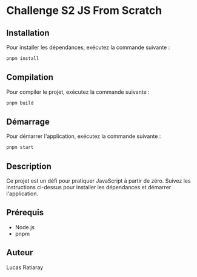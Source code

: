 # Challenge S2 JS From Scratch

## Installation

Pour installer les dépendances, exécutez la commande suivante :

```sh
pnpm install
```

## Compilation

Pour compiler le projet, exécutez la commande suivante :

```sh
pnpm build
```

## Démarrage

Pour démarrer l'application, exécutez la commande suivante :

```sh
pnpm start
```

## Description

Ce projet est un défi pour pratiquer JavaScript à partir de zéro. Suivez les instructions ci-dessus pour installer les dépendances et démarrer l'application.

## Prérequis

- Node.js
- pnpm

## Auteur

Lucas Ratiaray
